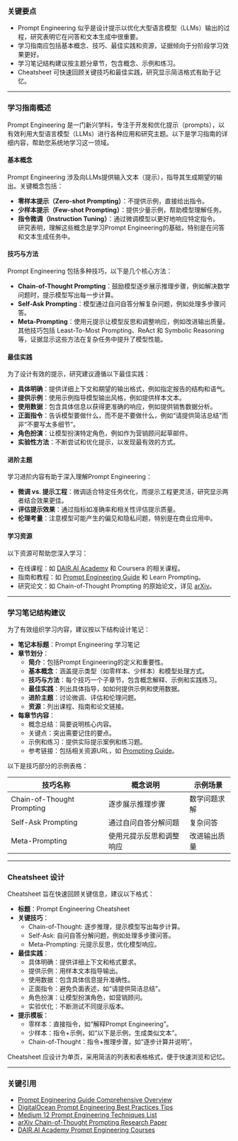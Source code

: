 ### 关键要点

- Prompt Engineering 似乎是设计提示以优化大型语言模型（LLMs）输出的过程，研究表明它在问答和文本生成中很重要。
- 学习指南应包括基本概念、技巧、最佳实践和资源，证据倾向于分阶段学习效果更好。
- 学习笔记结构建议按主题分章节，包含概念、示例和练习。
- Cheatsheet 可快速回顾关键技巧和最佳实践，研究显示简洁格式有助于记忆。

---

### 学习指南概述

Prompt Engineering 是一门新兴学科，专注于开发和优化提示（prompts），以有效利用大型语言模型（LLMs）进行各种应用和研究主题。以下是学习指南的详细内容，帮助您系统地学习这一领域。

#### 基本概念

Prompt Engineering 涉及向LLMs提供输入文本（提示），指导其生成期望的输出。关键概念包括：

- **零样本提示（Zero-shot Prompting）**：不提供示例，直接给出指令。
- **少样本提示（Few-shot Prompting）**：提供少量示例，帮助模型理解任务。
- **指令微调（Instruction Tuning）**：通过微调模型以更好地响应特定指令。  
    研究表明，理解这些概念是学习Prompt Engineering的基础，特别是在问答和文本生成任务中。

#### 技巧与方法

Prompt Engineering 包括多种技巧，以下是几个核心方法：

- **Chain-of-Thought Prompting**：鼓励模型逐步展示推理步骤，例如解决数学问题时，提示模型写出每一步计算。
- **Self-Ask Prompting**：模型通过自问自答分解复杂问题，例如处理多步骤问答。
- **Meta-Prompting**：使用元提示让模型反思和调整响应，例如改进输出质量。  
    其他技巧包括 Least-To-Most Prompting、ReAct 和 Symbolic Reasoning 等，证据显示这些方法在复杂任务中提升了模型性能。

#### 最佳实践

为了设计有效的提示，研究建议遵循以下最佳实践：

- **具体明确**：提供详细上下文和期望的输出格式，例如指定报告的结构和语气。
- **提供示例**：使用示例指导模型输出风格，例如提供样本文本。
- **使用数据**：包含具体信息以获得更准确的响应，例如提供销售数据分析。
- **正面指令**：告诉模型要做什么，而不是不要做什么，例如“请提供简洁总结”而非“不要写太多细节”。
- **角色扮演**：让模型扮演特定角色，例如作为营销顾问起草邮件。
- **实验性方法**：不断尝试和优化提示，以发现最有效的方式。

#### 进阶主题

学习进阶内容有助于深入理解Prompt Engineering：

- **微调 vs. 提示工程**：微调适合特定任务优化，而提示工程更灵活，研究显示两者结合效果更佳。
- **评估提示效果**：通过指标如准确率和相关性评估提示质量。
- **伦理考量**：注意模型可能产生的偏见和隐私问题，特别是在商业应用中。

#### 学习资源

以下资源可帮助您深入学习：

- 在线课程：如 [DAIR.AI Academy](https://dair-ai.thinkific.com/) 和 Coursera 的相关课程。
- 指南和教程：如 [Prompt Engineering Guide](https://www.promptingguide.ai/) 和 Learn Prompting。
- 研究论文：如 Chain-of-Thought Prompting 的原始论文，详见 [arXiv](https://arxiv.org/abs/2201.11903)。

---

### 学习笔记结构建议

为了有效组织学习内容，建议按以下结构设计笔记：

- **笔记本标题**：Prompt Engineering 学习笔记
- **章节划分**：
    - **简介**：包括Prompt Engineering的定义和重要性。
    - **基本概念**：涵盖提示类型（如零样本、少样本）和模型处理方式。
    - **技巧与方法**：每个技巧一个子章节，包含概念解释、示例和实践练习。
    - **最佳实践**：列出具体指导，如如何提供示例和使用数据。
    - **进阶主题**：讨论微调、评估和伦理问题。
    - **资源**：列出课程、指南和论文链接。
- **每章节内容**：
    - 概念总结：简要说明核心内容。
    - 关键点：突出需要记住的要点。
    - 示例和练习：提供实际提示案例和练习题。
    - 参考链接：包括相关资源URL，如 [Prompting Guide](https://www.promptingguide.ai/techniques)。

以下是技巧部分的示例表格：

|技巧名称|概念说明|示例场景|
|---|---|---|
|Chain-of-Thought Prompting|逐步展示推理步骤|数学问题求解|
|Self-Ask Prompting|通过自问自答分解问题|复杂问答|
|Meta-Prompting|使用元提示反思和调整响应|改进输出质量|

---

### Cheatsheet 设计

Cheatsheet 旨在快速回顾关键信息，建议以下格式：

- **标题**：Prompt Engineering Cheatsheet
- **关键技巧**：
    - Chain-of-Thought: 逐步推理，提示模型写出每步计算。
    - Self-Ask: 自问自答分解问题，例如处理多步骤问答。
    - Meta-Prompting: 元提示反思，优化模型响应。
- **最佳实践**：
    - 具体明确：提供详细上下文和格式要求。
    - 提供示例：用样本文本指导输出。
    - 使用数据：包含具体信息提升准确性。
    - 正面指令：避免负面表述，如“请提供简洁总结”。
    - 角色扮演：让模型扮演角色，如营销顾问。
    - 实验优化：不断测试不同提示版本。
- **提示模板**：
    - 零样本：直接指令，如“解释Prompt Engineering”。
    - 少样本：指令+示例，如“以下是示例，生成类似文本”。
    - Chain-of-Thought：指令+推理步骤，如“逐步计算并说明”。

Cheatsheet 应设计为单页，采用简洁的列表和表格格式，便于快速浏览和记忆。

---

### 关键引用

- [Prompt Engineering Guide Comprehensive Overview](https://www.promptingguide.ai/)
- [DigitalOcean Prompt Engineering Best Practices Tips](https://www.digitalocean.com/resources/articles/prompt-engineering-best-practices)
- [Medium 12 Prompt Engineering Techniques List](https://cobusgreyling.medium.com/12-prompt-engineering-techniques-644481c857aa)
- [arXiv Chain-of-Thought Prompting Research Paper](https://arxiv.org/abs/2201.11903)
- [DAIR.AI Academy Prompt Engineering Courses](https://dair-ai.thinkific.com/)